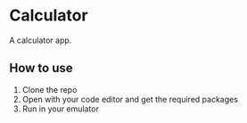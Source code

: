 # Calculator

A calculator app.

## How to use

1) Clone the repo
2) Open with your code editor and get the required packages
3) Run in your emulator


